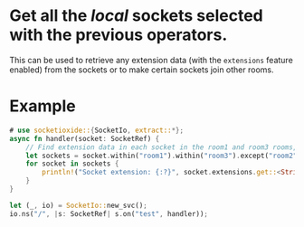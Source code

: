 # Get all the *local* sockets selected with the previous operators.

This can be used to retrieve any extension data (with the `extensions` feature enabled) from the sockets or to make certain sockets join other rooms.

# Example
```rust
# use socketioxide::{SocketIo, extract::*};
async fn handler(socket: SocketRef) {
    // Find extension data in each socket in the room1 and room3 rooms, except for room2
    let sockets = socket.within("room1").within("room3").except("room2").sockets();
    for socket in sockets {
        println!("Socket extension: {:?}", socket.extensions.get::<String>());
    }
}

let (_, io) = SocketIo::new_svc();
io.ns("/", |s: SocketRef| s.on("test", handler));
```
